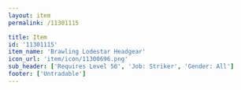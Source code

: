 ```yaml
---
layout: item
permalink: /11301115

title: Item
id: '11301115'
item_name: 'Brawling Lodestar Headgear'
icon_url: 'item/icon/11300696.png'
sub_header: ['Requires Level 56', 'Job: Striker', 'Gender: All']
footer: ['Untradable']
---
```

